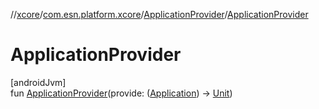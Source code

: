 //[xcore](../../../index.md)/[com.esn.platform.xcore](../index.md)/[ApplicationProvider](index.md)/[ApplicationProvider](-application-provider.md)

# ApplicationProvider

[androidJvm]\
fun [ApplicationProvider](-application-provider.md)(provide: ([Application](https://developer.android.com/reference/kotlin/android/app/Application.html)) -&gt; [Unit](https://kotlinlang.org/api/latest/jvm/stdlib/kotlin/-unit/index.html))
